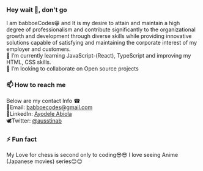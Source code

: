 ### Hey wait 👋, don't go 

<!--
**babboe1/babboe1** is a ✨ _special_ ✨ repository because its `README.md` (this file) appears on your GitHub profile.

Here are some ideas to get you started:

- 🔭 I’m currently working on ...
- 🌱 I’m currently learning ...
- 👯 I’m looking to collaborate on ...
- 🤔 I’m looking for help with ...
- 💬 Ask me about ...
- 📫 How to reach me: ...
- 😄 Pronouns: ...
- ⚡ Fun fact: ...
-->
I am babboeCodes😁 and It is my desire to attain and maintain a high degree of professionalism and contribute significantly to the organizational growth and development through diverse skills while providing innovative solutions capable of satisfying and maintaining the corporate interest of my employer and customers. </br>
🌱 I’m currently learning JavaScript-(React), TypeScript and improving my HTML, CSS skills. </br>
 👯 I’m looking to collaborate on Open source projects </br>
  ### 📫 How to reach me <br />
  Below are my contact Info ☎<br/>
    📩Email: babboecodes@gmail.com </br>
    👔LinkedIn: [Ayodele Abiola](https://www.twitter.com/ausstinab)<br />
    🕊Twitter: [@ausstinab](https://www.twitter.com/ausstinab) <br />
    
 ### ⚡ Fun fact <br />
 My Love for chess is second only to coding😎😎
 I love seeing Anime (Japanese movies) series😌😌
 
 
 
